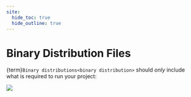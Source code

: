 ```yaml
---
site:
  hide_toc: true
  hide_outline: true
---
```


# Binary Distribution Files

{term}`Binary distributions<binary distribution>` should _only_ include what is required to run your project:

![](#div:binary-remove)
